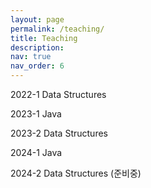 ```yaml
---
layout: page
permalink: /teaching/
title: Teaching
description: 
nav: true
nav_order: 6
---
```


<p>2022-1 Data Structures </p>
<p>2023-1 Java </p>
<p>2023-2 Data Structures </p>
<p>2024-1 Java </p>
<p>2024-2 Data Structures (준비중) </p>
